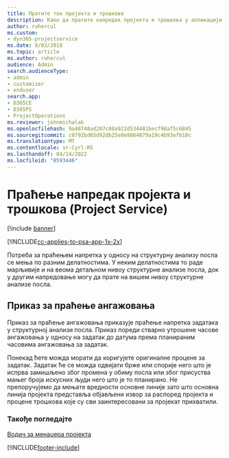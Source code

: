 ```yaml
---
title: Пратите ток пројекта и трошкове
description: Како да пратите напредак пројекта и трошкова у апликацији Project Service
author: ruhercul
ms.custom:
- dyn365-projectservice
ms.date: 8/03/2018
ms.topic: article
ms.author: ruhercul
audience: Admin
search.audienceType:
- admin
- customizer
- enduser
search.app:
- D365CE
- D365PS
- ProjectOperations
ms.reviewer: johnmichalak
ms.openlocfilehash: 9a48748ad207c08a922d534481becf98af5c6845
ms.sourcegitcommit: c0792bd65d92db25e0e8864879a19c4b93efb10c
ms.translationtype: MT
ms.contentlocale: sr-Cyrl-RS
ms.lasthandoff: 04/14/2022
ms.locfileid: "8593446"
---
```

# <a name="track-project-progress-and-cost-project-service"></a>Праћење напредак пројекта и трошкова (Project Service)

[!include [banner](../includes/psa-now-project-operations.md)]

[!INCLUDE[cc-applies-to-psa-app-1x-2x](../includes/cc-applies-to-psa-app-1x-2x.md)]

Потреба за праћењем напретка у односу на структурну анализу посла се мења по разним делатностима. У неким делатностима то раде марљивије и на веома детаљном нивоу структурне анализе посла, док у другим напредовање могу да прате на вишем нивоу структурне анализе посла.  
  
## <a name="effort-tracking-view"></a>Приказ за праћење ангажовања  
Приказ за праћење ангажовања приказује праћење напретка задатака у структурној анализи посла. Приказ пореди стварно утрошене часове ангажовања у односу на задатак до датума према планираним часовима ангажовања за задатак.  
  
Понекад ћете можда морати да коригујете оригиналне процене за задатак. Задатак ће се можда одвијати брже или спорије него што је испрва замишљено због промена у обиму посла или због присуства мањег броја искусних људи него што је то планирано. Не препоручујемо да мењате вредности основне линије зато што основна линија пројекта представља објављени извор за распоред пројекта и процене трошкова које су сви заинтересовани за пројекат прихватили.  
  
### <a name="see-also"></a>Такође погледајте  
 [Водич за менаџера пројекта](../psa/project-manager-guide.md)


[!INCLUDE[footer-include](../includes/footer-banner.md)]

